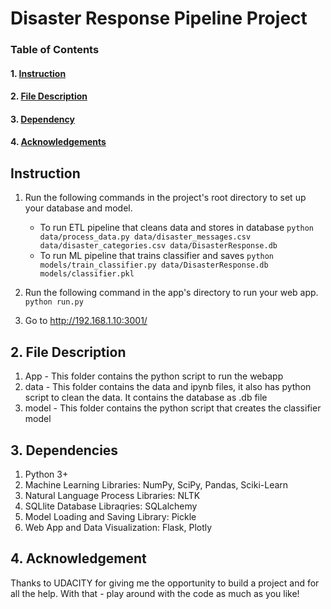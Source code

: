 # Disaster Response Pipeline Project

### Table of Contents

#### 1. [Instruction](#instruction)
#### 2. [File Description](#files)
#### 3. [Dependency](#dependency)
#### 4. [Acknowledgements](#ack)

## Instruction<a name="instruction"></a>
1. Run the following commands in the project's root directory to set up your database and model.

    - To run ETL pipeline that cleans data and stores in database
        `python data/process_data.py data/disaster_messages.csv data/disaster_categories.csv data/DisasterResponse.db`
    - To run ML pipeline that trains classifier and saves
        `python models/train_classifier.py data/DisasterResponse.db models/classifier.pkl`

2. Run the following command in the app's directory to run your web app.
    `python run.py`

3. Go to http://192.168.1.10:3001/


## 2. File Description<a name = "files"></a>
1. App - This folder contains the python script to run the webapp
2. data - This folder contains the data and ipynb files, it also has python script to clean the data. It contains the database as .db file
3. model - This folder contains the python script that creates the classifier model


## 3. Dependencies<a name = "dependency"></a>
1. Python 3+
2. Machine Learning Libraries: NumPy, SciPy, Pandas, Sciki-Learn
3. Natural Language Process Libraries: NLTK
4. SQLlite Database Libraqries: SQLalchemy
5. Model Loading and Saving Library: Pickle
6. Web App and Data Visualization: Flask, Plotly


## 4. Acknowledgement<a name = "ack"></a>
Thanks to UDACITY for giving me the opportunity to build a project and for all the help. With that - play around with the code as much as you like!
